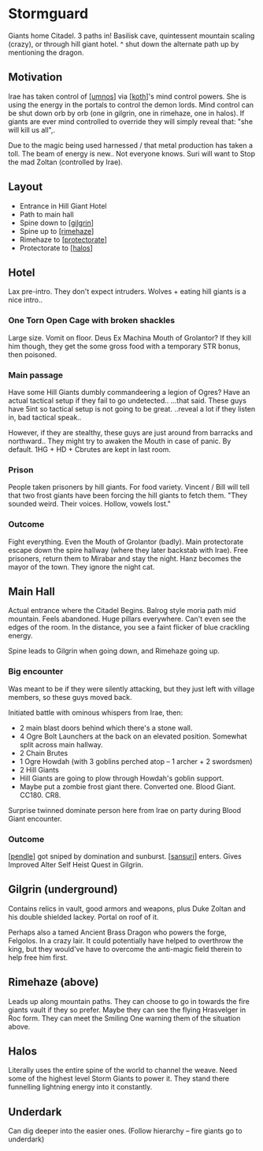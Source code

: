 # Stormguard
Giants home Citadel.
3 paths in! Basilisk cave, quintessent mountain scaling (crazy), or through hill giant hotel.
^ shut down the alternate path up by mentioning the dragon.

## Motivation
Irae has taken control of [[umnos]] via [[koth]]'s mind control powers. She is using the energy in the portals to control the demon lords.
Mind control can be shut down orb by orb (one in gilgrin, one in rimehaze, one in halos).
If giants are ever mind controlled to override they will simply reveal that: "she will kill us all",.

Due to the magic being used harnessed / that metal production has taken a toll. The beam of energy is new.. Not everyone knows. Suri will want to Stop the mad Zoltan (controlled by Irae).

## Layout
- Entrance in Hill Giant Hotel
- Path to main hall
- Spine down to [[gilgrin]]
- Spine up to [[rimehaze]]
- Rimehaze to [[protectorate]]
- Protectorate to [[halos]]

## Hotel
Lax pre-intro. They don't expect intruders. Wolves + eating hill giants is a nice intro..
### One Torn Open Cage with broken shackles
Large size. Vomit on floor. Deus Ex Machina Mouth of Grolantor?
If they kill him though, they get the some gross food with a temporary STR bonus, then poisoned.

### Main passage
Have some Hill Giants dumbly commandeering a legion of Ogres?
Have an actual tactical setup if they fail to go undetected..
...that said. These guys have 5int so tactical setup is not going to be great.
..reveal a lot if they listen in, bad tactical speak..

However, if they are stealthy, these guys are just around from barracks and northward..
They might try to awaken the Mouth in case of panic.
By default. 1HG + HD + Cbrutes are kept in last room.

### Prison
People taken prisoners by hill giants. For food variety.
Vincent / Bill will tell that two frost giants have been forcing the hill giants to fetch them.
"They sounded weird. Their voices. Hollow, vowels lost."

### Outcome
Fight everything. Even the Mouth of Grolantor (badly).
Main protectorate escape down the spire hallway (where they later backstab with Irae).
Free prisoners, return them to Mirabar and stay the night. Hanz becomes the mayor of the town. They ignore the night cat.

## Main Hall
Actual entrance where the Citadel Begins.
Balrog style moria path mid mountain. Feels abandoned. Huge pillars everywhere. Can't even see the edges of the room. In the distance, you see a faint flicker of blue crackling energy.

Spine leads to Gilgrin when going down, and Rimehaze going up.

### Big encounter
Was meant to be if they were silently attacking, but they just left with village members, so these guys moved back.

Initiated battle with ominous whispers from Irae, then:

- 2 main blast doors behind which there's a stone wall.
- 4 Ogre Bolt Launchers at the back on an elevated position. Somewhat split across main hallway.
- 2 Chain Brutes
- 1 Ogre Howdah (with 3 goblins perched atop – 1 archer + 2 swordsmen)
- 2 Hill Giants
- Hill Giants are going to plow through Howdah's goblin support.
- Maybe put a zombie frost giant there. Converted one. Blood Giant. CC180. CR8.

Surprise twinned dominate person here from Irae on party during Blood Giant encounter.

### Outcome
[[pendle]] got sniped by domination and sunburst.
[[sansuri]] enters. Gives Improved Alter Self Heist Quest in Gilgrin.

## Gilgrin (underground)
Contains relics in vault, good armors and weapons, plus Duke Zoltan and his double shielded lackey. Portal on roof of it.

Perhaps also a tamed Ancient Brass Dragon who powers the forge, Felgolos. In a crazy lair.
It could potentially have helped to overthrow the king, but they would've have to overcome the anti-magic field therein to help free him first.

## Rimehaze (above)
Leads up along mountain paths. They can choose to go in towards the fire giants vault if they so prefer. Maybe they can see the flying Hrasvelger in Roc form.
They can meet the Smiling One warning them of the situation above.

## Halos
Literally uses the entire spine of the world to channel the weave. Need some of the highest level Storm Giants to power it. They stand there funnelling lightning energy into it constantly.

## Underdark
Can dig deeper into the easier ones. (Follow hierarchy – fire giants go to underdark)

[//begin]: # "Autogenerated link references for markdown compatibility"
[umnos]: ../npcs/umnos "Fracto-Nimbuli"
[koth]: ../npcs/koth "Koth M'gog"
[gilgrin]: gilgrin "Gilgrin"
[rimehaze]: rimehaze "Rimehaze"
[protectorate]: protectorate "Protectorate"
[halos]: halos "Halos"
[pendle]: ../pcs/pendle "Pendleblip"
[sansuri]: ../npcs/sansuri "Sansuri"
[//end]: # "Autogenerated link references"
